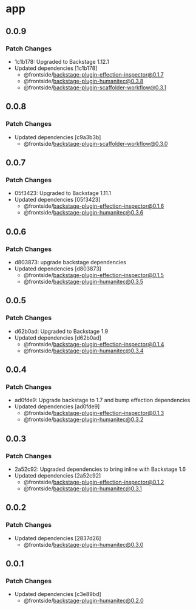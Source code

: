 # app

## 0.0.9

### Patch Changes

- 1c1b178: Upgraded to Backstage 1.12.1
- Updated dependencies [1c1b178]
  - @frontside/backstage-plugin-effection-inspector@0.1.7
  - @frontside/backstage-plugin-humanitec@0.3.8
  - @frontside/backstage-plugin-scaffolder-workflow@0.3.1

## 0.0.8

### Patch Changes

- Updated dependencies [c9a3b3b]
  - @frontside/backstage-plugin-scaffolder-workflow@0.3.0

## 0.0.7

### Patch Changes

- 05f3423: Upgraded to Backstage 1.11.1
- Updated dependencies [05f3423]
  - @frontside/backstage-plugin-effection-inspector@0.1.6
  - @frontside/backstage-plugin-humanitec@0.3.6

## 0.0.6

### Patch Changes

- d803873: upgrade backstage dependencies
- Updated dependencies [d803873]
  - @frontside/backstage-plugin-effection-inspector@0.1.5
  - @frontside/backstage-plugin-humanitec@0.3.5

## 0.0.5

### Patch Changes

- d62b0ad: Upgraded to Backstage 1.9
- Updated dependencies [d62b0ad]
  - @frontside/backstage-plugin-effection-inspector@0.1.4
  - @frontside/backstage-plugin-humanitec@0.3.4

## 0.0.4

### Patch Changes

- ad0fde9: Upgrade backstage to 1.7 and bump effection dependencies
- Updated dependencies [ad0fde9]
  - @frontside/backstage-plugin-effection-inspector@0.1.3
  - @frontside/backstage-plugin-humanitec@0.3.2

## 0.0.3

### Patch Changes

- 2a52c92: Upgraded dependencies to bring inline with Backstage 1.6
- Updated dependencies [2a52c92]
  - @frontside/backstage-plugin-effection-inspector@0.1.2
  - @frontside/backstage-plugin-humanitec@0.3.1

## 0.0.2

### Patch Changes

- Updated dependencies [2837d26]
  - @frontside/backstage-plugin-humanitec@0.3.0

## 0.0.1

### Patch Changes

- Updated dependencies [c3e89bd]
  - @frontside/backstage-plugin-humanitec@0.2.0

